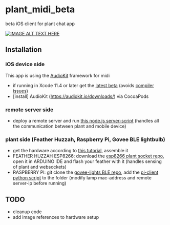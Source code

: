 # plant_midi_beta
beta iOS client for plant chat app
  
[![IMAGE ALT TEXT HERE](https://i.vimeocdn.com/video/877513457.jpg)](https://www.vimeo.com/video/406891053)

## Installation

### iOS device side
This app is using the [AudioKit](https://audiokit.io/) framework for midi
* if running in Xcode 11.4 or later get the [latest beta](https://github.com/AudioKit/Specs) (avoids [compiler issues](https://github.com/AudioKit/AudioKit/issues/1987))
* [install] AudioKit (https://audiokit.io/downloads/) via CocoaPods

### remote server side
* deploy a remote server and run [this node.js server-script](https://gist.github.com/rollasoul/00cd208704a25aabdb647e6643d331db) (handles all the communication between plant and mobile device)

### plant side (Feather Huzzah, Raspberry Pi, Govee BLE lightbulb) 
* get the hardware according to [this tutorial](https://github.com/electricityforprogress/BiodataSonificationBreadboardKit/blob/master/BiodataBreadboardArduinoKit_v01.pdf), assemble it 
* FEATHER HUZZAH ESP8266: download the [esp8266 plant socket repo](https://github.com/rollasoul/plant_midi_esp8266_beta), open it in ARDUINO IDE and flash your feather with it (handles sensing of plant and websockets)
* RASPBERRY PI: git clone the [govee-lights BLE repo](https://github.com/Freemanium/govee_btled), add the [pi-client python script](https://gist.github.com/rollasoul/54bfd4a7ac1e64432e1da83ece3d16b1) to the folder (modify lamp mac-address and remote server-ip before running)


## TODO
* cleanup code
* add image references to hardware setup
